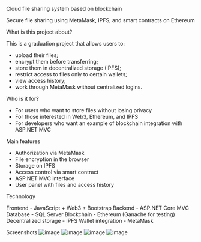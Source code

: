 Cloud file sharing system based on blockchain 

Secure file sharing using MetaMask, IPFS, and smart contracts on Ethereum

What is this project about?

This is a graduation project that allows users to:
- upload their files;
- encrypt them before transferring;
- store them in decentralized storage (IPFS);
- restrict access to files only to certain wallets;
- view access history;
- work through MetaMask without centralized logins.

Who is it for?

- For users who want to store files without losing privacy
- For those interested in Web3, Ethereum, and IPFS
- For developers who want an example of blockchain integration with ASP.NET MVC

Main features

-  Authorization via MetaMask
-  File encryption in the browser
-  Storage on IPFS
-  Access control via smart contract
-  ASP.NET MVC interface
-  User panel with files and access history

Technology

Frontend - JavaScript + Web3 + Bootstrap 
Backend - ASP.NET Core MVC 
Database - SQL Server 
Blockchain - Ethereum (Ganache for testing) 
Decentralized storage - IPFS 
Wallet integration - MetaMask 

Screenshots
![image](https://github.com/user-attachments/assets/7ec2e9e3-489a-40fc-93a7-119bfcb216f5)
![image](https://github.com/user-attachments/assets/0af63717-1331-4fd7-bc17-fdf98d980ddf)
![image](https://github.com/user-attachments/assets/364de468-c18e-4964-837f-11f396de807e)
![image](https://github.com/user-attachments/assets/654c0ede-b84b-4335-8cd8-dc6634eb0e99)

